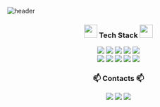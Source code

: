 ![header](https://capsule-render.vercel.app/api?type=waving&color=gradient&height=250&section=header&text=Pozafly&fontColor=ffffff&fontSize=90&animation=fadeIn&fontAlignY=35)

<h3 align="center">
  <img src="https://emojis.slackmojis.com/emojis/images/1611981042/12288/nyan_wallstreetbets.gif?1611981042" width="30"/> 
    Tech Stack 
  <img src="https://emojis.slackmojis.com/emojis/images/1611981042/12288/nyan_wallstreetbets.gif?1611981042" width="30"/> 
</h3>
<p align="center">
  <img src="https://img.shields.io/badge/React-0088CC?style=flat&logo=React&logoColor=white"/>
  <img src="https://img.shields.io/badge/Vue.js-4FC08D?style=flat&logo=vue-dot-js&logoColor=white"/>
  <img src="https://img.shields.io/badge/Javascript-ffb13b?style=flat&logo=javascript&logoColor=white"/> 
  <img src="https://img.shields.io/badge/CSS-1572B6?style=flat&logo=css3&logoColor=white"/></a>
  <img src="https://img.shields.io/badge/Styled_Components-DB7093?style=flat&logo=styled-components&logoColor=white"/></a>
  <br>
  <img src="https://img.shields.io/badge/Java-007396?style=flat&logo=java&logoColor=white"/>
  <img src="https://img.shields.io/badge/SpringBoot-6DB33F?style=flat&logo=Spring&logoColor=white"/>
  <img src="https://img.shields.io/badge/Oracle-F80000?style=flat&logo=Oracle&logoColor=white"/>
  <img src="https://img.shields.io/badge/MySQL-E6B91E?style=flat&logo=MySql&logoColor=white"/>
  <img src="https://img.shields.io/badge/AWS-333664?style=flat&logo=amazon-aws&logoColor=white"/>
</p>

<h3 align="center">📫 Contacts 📫</h3>
<p align="center">
  <a href="https://pozafly.github.io/" target="_blank"><img src="https://img.shields.io/badge/Tech_Blog-6611F5?logo=Gatsby&logoColor=white" /></a>
  <a href="https://www.instagram.com/pozafly_/" target="_blank"><img src="https://img.shields.io/badge/Instagram-E4405F?style=flat&logo=Instagram&logoColor=white&link=https://www.instagram.com/pozafly_/"/></a>
  <a href="mailto:pozafly@gmail.com"><img src="https://img.shields.io/badge/Gmail-d14836?style=flat&logo=Gmail&logoColor=white&link=viliketh1s98@naver.com"/></a>
</p>
